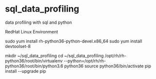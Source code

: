 # sql_data_profiling
data profiling with sql and python

RedHat Linux Environment

sudo yum install rh-python36-python-devel.x86_64
sudo yum install devtoolset-8

mkdir ~/sql_data_profiling
cd ~/sql_data_profiling
/opt/rh/rh-python36/root/bin/virtualenv --python=/opt/rh/rh-python36/root/bin/python3.6 python36
source python36/bin/activate
pip install --upgrade pip